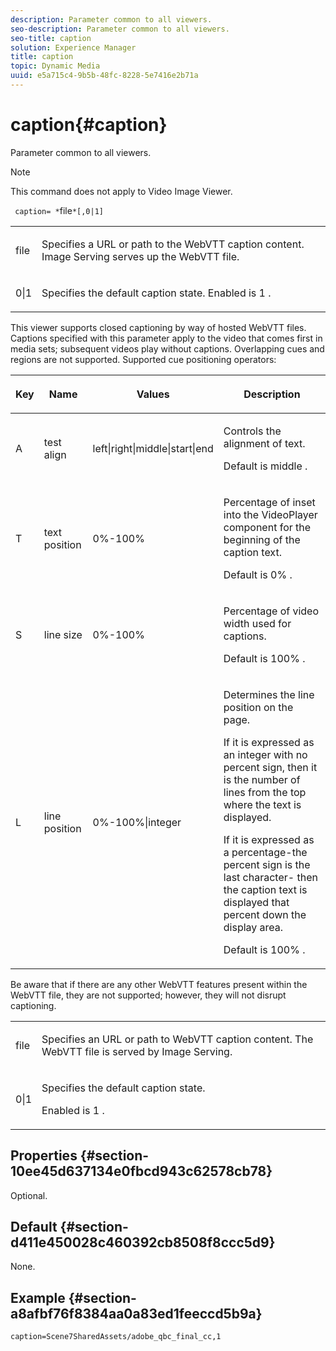 ```yaml
---
description: Parameter common to all viewers.
seo-description: Parameter common to all viewers.
seo-title: caption
solution: Experience Manager
title: caption
topic: Dynamic Media
uuid: e5a715c4-9b5b-48fc-8228-5e7416e2b71a
---
```


# caption{#caption}

Parameter common to all viewers.

>[!NOTE]
>
>This command does not apply to Video Image Viewer.

` caption= *`file`*[,0|1]`

<table id="table_9B98C97485DD4DEB8A6ECBCE8DF6B886"> 
 <tbody> 
  <tr> 
   <td colname="col1"> <p> <span class="codeph"> <span class="varname"> file </span> </span> </p> </td> 
   <td colname="col2"> <p> Specifies a URL or path to the WebVTT caption content. Image Serving serves up the WebVTT file. </p> </td> 
  </tr> 
  <tr> 
   <td colname="col1"> <p> <span class="codeph"> 0|1 </span> </p> </td> 
   <td colname="col2"> <p> Specifies the default caption state. Enabled is <span class="codeph"> 1 </span>. </p> </td> 
  </tr> 
 </tbody> 
</table>

This viewer supports closed captioning by way of hosted WebVTT files. Captions specified with this parameter apply to the video that comes first in media sets; subsequent videos play without captions. Overlapping cues and regions are not supported. Supported cue positioning operators:

<table id="table_E752D7D8C1AA40C6B8A7057D2BB379C1"> 
 <thead> 
  <tr> 
   <th colname="col1" class="entry"> <p>Key </p> </th> 
   <th colname="col2" class="entry"> <p>Name </p> </th> 
   <th colname="col3" class="entry"> <p>Values </p> </th> 
   <th colname="col4" class="entry"> <p>Description </p> </th> 
  </tr> 
 </thead>
 <tbody> 
  <tr> 
   <td colname="col1"> <p> <span class="codeph"> A </span> </p> </td> 
   <td colname="col2"> <p>test align </p> </td> 
   <td colname="col3"> <p> <span class="codeph"> left|right|middle|start|end </span> </p> </td> 
   <td colname="col4"> <p> Controls the alignment of text. </p> <p>Default is <span class="codeph"> middle </span>. </p> </td> 
  </tr> 
  <tr> 
   <td colname="col1"> <p> <span class="codeph"> T </span> </p> </td> 
   <td colname="col2"> <p>text position </p> </td> 
   <td colname="col3"> <p> 0%-100% </p> </td> 
   <td colname="col4"> <p> Percentage of inset into the VideoPlayer component for the beginning of the caption text. </p> <p>Default is <span class="codeph"> 0% </span>. </p> </td> 
  </tr> 
  <tr> 
   <td colname="col1"> <p> <span class="codeph"> S </span> </p> </td> 
   <td colname="col2"> <p>line size </p> </td> 
   <td colname="col3"> <p> 0%-100% </p> </td> 
   <td colname="col4"> <p> Percentage of video width used for captions. </p> <p>Default is <span class="codeph"> 100% </span>. </p> </td> 
  </tr> 
  <tr> 
   <td colname="col1"> <p> <span class="codeph"> L </span> </p> </td> 
   <td colname="col2"> <p>line position </p> </td> 
   <td colname="col3"> <p> 0%-100%|integer </p> </td> 
   <td colname="col4"> <p> Determines the line position on the page. </p> <p>If it is expressed as an integer with no percent sign, then it is the number of lines from the top where the text is displayed. </p> <p>If it is expressed as a percentage-the percent sign is the last character- then the caption text is displayed that percent down the display area. </p> <p>Default is <span class="codeph"> 100% </span>. </p> </td> 
  </tr> 
 </tbody> 
</table>

Be aware that if there are any other WebVTT features present within the WebVTT file, they are not supported; however, they will not disrupt captioning.

<table id="table_CB7B4DFC6B654AECA1AF6594E3FD5C46"> 
 <tbody> 
  <tr> 
   <td colname="col1"> <p> <span class="codeph"> <span class="varname"> file </span> </span> </p> </td> 
   <td colname="col2"> <p> Specifies an URL or path to WebVTT caption content. The WebVTT file is served by Image Serving. </p> </td> 
  </tr> 
  <tr> 
   <td colname="col1"> <p> <span class="codeph"> 0|1 </span> </p> </td> 
   <td colname="col2"> <p> Specifies the default caption state. </p> <p>Enabled is <span class="codeph"> 1 </span>. </p> </td> 
  </tr> 
 </tbody> 
</table>

## Properties {#section-10ee45d637134e0fbcd943c62578cb78}

Optional.

## Default {#section-d411e450028c460392cb8508f8ccc5d9}

None.

## Example {#section-a8afbf76f8384aa0a83ed1feeccd5b9a}

```
caption=Scene7SharedAssets/adobe_qbc_final_cc,1
```

